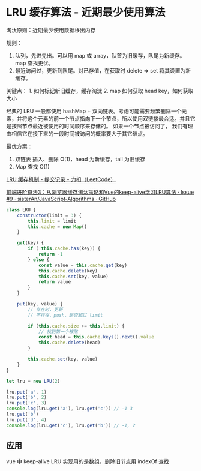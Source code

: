 # LRU 缓存算法 - 近期最少使用算法

淘汰原则：近期最少使用数据移出内存

规则：
1. 队列，先进先出。可以用 map 或 array，队首为旧缓存，队尾为新缓存。map 查找更优。
2. 最近访问过，更新到队尾。对已存值，在获取时 delete => set 将其设置为新缓存。

关键点：
	1. 如何标记新旧缓存，缓存淘汰
	2. map 如何获取 head key，如何获取大小

经典的 LRU 一般都使用 hashMap + 双向链表。考虑可能需要频繁删除一个元素，并将这个元素的前一个节点指向下一个节点，所以使用双链接最合适。并且它是按照节点最近被使用的时间顺序来存储的。 如果一个节点被访问了， 我们有理由相信它在接下来的一段时间被访问的概率要大于其它结点。

最优方案：
1. 双链表 插入、删除 O(1)，head 为新缓存，tail 为旧缓存
2. Map 查找 O(1)

[LRU 缓存机制 - 提交记录 - 力扣（LeetCode）](https://leetcode-cn.com/submissions/detail/215182646/)

[前端进阶算法3：从浏览器缓存淘汰策略和Vue的keep-alive学习LRU算法 · Issue #9 · sisterAn/JavaScript-Algorithms · GitHub](https://github.com/sisterAn/JavaScript-Algorithms/issues/9)


```js
class LRU {
    constructor(limit = 3) {
        this.limit = limit
        this.cache = new Map()
    }

    get(key) {
        if (!this.cache.has(key)) {
            return -1
        } else {
            const value = this.cache.get(key)
            this.cache.delete(key)
            this.cache.set(key, value)
            return value
        }
    }

    put(key, value) {
        // 存在时，更新
        // 不存在，push，是否超过 limit

		if (this.cache.size >= this.limit) {
			// 找到第一个移除
			const head = this.cache.keys().next().value
			this.cache.delete(head)
		}

        this.cache.set(key, value)
    }
}

let lru = new LRU(2)

lru.put('a', 1)
lru.put('b', 2)
lru.put('c', 3)
console.log(lru.get('a'), lru.get('c')) // -1 3
lru.get('b')
lru.put('d', 4)
console.log(lru.get('c'), lru.get('b')) // -1, 2

```

## 应用

vue 中 keep-alive LRU 实现用的是数组，删除旧节点用 indexOf 查找
